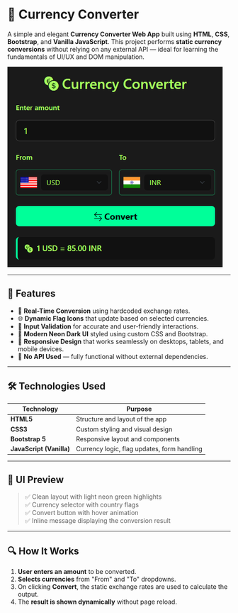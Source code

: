 # 💱 Currency Converter

A simple and elegant **Currency Converter Web App** built using **HTML**, **CSS**, **Bootstrap**, and **Vanilla JavaScript**. This project performs **static currency conversions** without relying on any external API — ideal for learning the fundamentals of UI/UX and DOM manipulation.

![Currency Converter Screenshot](./images/demo.png)

---

## 🚀 Features

- 🔢 **Real-Time Conversion** using hardcoded exchange rates.
- 🌐 **Dynamic Flag Icons** that update based on selected currencies.
- 🎯 **Input Validation** for accurate and user-friendly interactions.
- 🎨 **Modern Neon Dark UI** styled using custom CSS and Bootstrap.
- 📱 **Responsive Design** that works seamlessly on desktops, tablets, and mobile devices.
- 🧠 **No API Used** — fully functional without external dependencies.

---

## 🛠️ Technologies Used

| Technology  | Purpose                              |
|-------------|--------------------------------------|
| **HTML5**   | Structure and layout of the app      |
| **CSS3**    | Custom styling and visual design     |
| **Bootstrap 5** | Responsive layout and components |
| **JavaScript (Vanilla)** | Currency logic, flag updates, form handling |

---

## 📸 UI Preview

> ✅ Clean layout with light neon green highlights  
> ✅ Currency selector with country flags  
> ✅ Convert button with hover animation  
> ✅ Inline message displaying the conversion result  

---

## 🔍 How It Works

1. **User enters an amount** to be converted.
2. **Selects currencies** from "From" and "To" dropdowns.
3. On clicking **Convert**, the static exchange rates are used to calculate the output.
4. The **result is shown dynamically** without page reload.